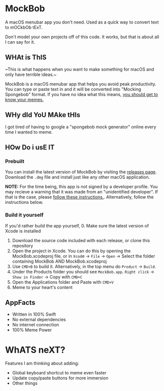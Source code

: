 # MockBob
A macOS menubar app you don't need. Used as a quick way to convert text to mOCkbOb tExT. 

Don't model your own projects off of this code. It works, but that is about all I can say for it.

## WHAt is ThIS
~This is what happens when you want to make something for macOS and only have terrible ideas.~

MockBob is a macOS menubar app that helps you avoid peak productivity. You can type or paste text in and it will be converted into "Mocking Spongebob" format. If you have no idea what this means, [you should get to know your memes.](https://knowyourmeme.com/memes/mocking-spongebob)

## WHy dId YoU MAke tHIs
I got tired of having to google a "spongebob mock generator" online every time I wanted to meme. 

## HOw Do i usE IT
### Prebuilt
You can install the latest version of MockBob by visiting the [releases page](https://github.com/jagrider/MockBob/releases). Download the `.dmg` file and install just like any other macOS application. 

**NOTE:** For the time being, this app is not signed by a developer profile. You may recieve a warning that it was made from an "unidentified developer". If that is the case, please [follow these instructions.](https://support.apple.com/guide/mac-help/open-a-mac-app-from-an-unidentified-developer-mh40616/mac). Alternatively, follow the instructions below.

### Build it yourself

If you'd rather build the app yourself,
0. Make sure the latest version of Xcode is installed
1. Download the source code included with each release, or clone this repository
2. Open the project in Xcode. You can do this by opening the MockBob.xcodeproj file, or in `Xcod`e -> `File` -> `Open` -> Select the folder containing MockBob AND MockBob.xcodeproj
3. Use `CMD+B` to build it. Alternatively, in the top menu do `Product` -> `Build`.
4. Under the Products folder you should see `MockBob.app`. `Right click` -> `Show in Finder` -> Copy with `CMD+C`
5. Open the Applications folder and Paste with `CMD+V`
6. Meme to your heart's content

## AppFacts
- Written in 100% Swift
- No external dependencies
- No internet connection
- 100% Meme Power

# WhATS neXT?
Features I am thinking about adding:
- Global keyboard shortcut to meme even faster
- Update copy/paste buttons for more immersion
- Other things

